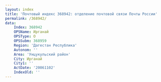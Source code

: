 ```yaml
---
layout: index
title: 'Почтовый индекс 368942: отделение почтовой связи Почты России'
permalink: /368942/
data:
    Index: 368942
    OPSName: Ирганай
    OPSType: О
    OPSSubm: 368959
    Region: 'Дагестан Республика'
    Autonom: ''
    Area: 'Унцукульский район'
    City: Ирганай
    City1: ''
    ActDate: '20061102'
    IndexOld: ''
---
```

